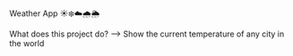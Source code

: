 Weather App ☀️❄️☁️🌧🌦

What does this project do? --> Show the current temperature of any city in the world
